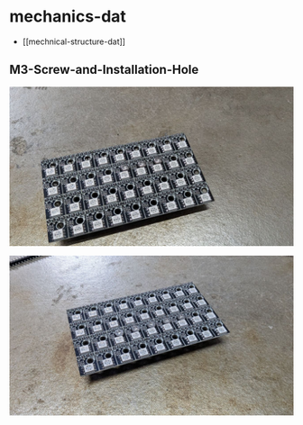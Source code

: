 
# mechanics-dat

- [[mechnical-structure-dat]]




## M3-Screw-and-Installation-Hole 


![](2025-01-02-15-58-41.png)

![](2025-01-02-15-58-48.png)
